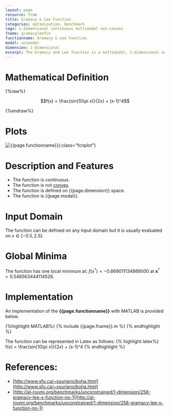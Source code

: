 ```yaml
---
layout: page
resource: true
title: Gramacy & Lee Function
categories: optimization, benchmark
tags: 1-dimensional continuous multimodal non-convex
fname: gramacyleefcn
functionname: Gramacy & Lee Function
modal: unimodal
dimension: 1-dimensional
excerpt: The Gramacy and Lee function is a multimodal, 1-dimensional non-convex mathematical function widely used for testing optimization algorithms
---
```


# Mathematical Definition

{%raw%}

$$f(x) = \frac{sin(10\pi x)}{2x} + (x-1)^4$$

{%endraw%}

# Plots
![{{page.functionname}}]({{site.baseurl}}/doc/plots/{{page.fname}}.png){:class="fcnplot"}

# Description and Features
* The function is continuous.
* The function is not [convex](https://en.wikipedia.org/wiki/Convex_function).
* The function is defined on {{page.dimension}} space. 
* The function is {{page.modal}}.

# Input Domain
The function can be defined on any input domain but it is usually evaluated on $x \in [-0.5, 2.5]$.

# Global Minima
The function has one local minimum at: $f(x^*)=-0.869011134989500$ at $\textbf{x}^{\ast} = 0.548563444114526$.

# Implementation
An implementation of the **{{page.functionname}}** with MATLAB is provided below. 

{%highlight MATLAB%}
{% include {{page.fname}}.m %}
{% endhighlight %}

The function can be represented in Latex as follows:
{% highlight latex%}
f(x) = \frac{sin(10\pi x)}{2x} + (x-1)^4
{% endhighlight %}

# References:
* [http://www.sfu.ca/~ssurjano/boha.html](http://www.sfu.ca/~ssurjano/boha.html)
* [http://al-roomi.org/benchmarks/unconstrained/1-dimension/258-gramacy-lee-s-function-no-1](http://al-roomi.org/benchmarks/unconstrained/1-dimension/258-gramacy-lee-s-function-no-1)
